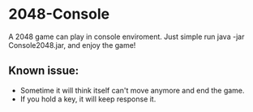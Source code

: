 # 2048-Console
A 2048 game can play in console enviroment.
Just simple run java -jar Console2048.jar, and enjoy the game!

## Known issue:
- Sometime it will think itself can't move anymore and end the game.
- If you hold a key, it will keep response it.

